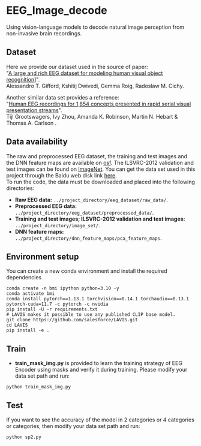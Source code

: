 # EEG_Image_decode
Using vision-language models to decode natural image perception from non-invasive brain recordings.

## Dataset
Here we provide our dataset used in the source of paper:</br>"[A large and rich EEG dataset for modeling human visual object recognition](https://www.sciencedirect.com/science/article/pii/S1053811922008758?via%3Dihub)]".</br>
Alessandro T. Gifford, Kshitij Dwivedi, Gemma Roig, Radoslaw M. Cichy.


Another similar data set provides a reference:</br>"[Human EEG recordings for 1,854 concepts presented in rapid serial visual presentation streams](https://www.nature.com/articles/s41597-021-01102-7)".</br>
Tijl Grootswagers, Ivy Zhou, Amanda K. Robinson, Martin N. Hebart & Thomas A. Carlson .


## Data availability
The raw and preprocessed EEG dataset, the training and test images and the DNN feature maps are available on [osf](https://osf.io/3jk45/). The ILSVRC-2012 validation and test images can be found on [ImageNet](https://www.image-net.org/download.php). You can get the data set used in this project through the Baidu web disk link [here](https://pan.baidu.com/s/1-1hgpoi4nereLVqE4ylE_g?pwd=nid5).</br>
To run the code, the data must be downloaded and placed into the following directories:

- **Raw EEG data:** `../project_directory/eeg_dataset/raw_data/`.
- **Preprocessed EEG data:** `../project_directory/eeg_dataset/preprocessed_data/`.
- **Training and test images; ILSVRC-2012 validation and test images:** `../project_directory/image_set/`.
- **DNN feature maps:** `../project_directory/dnn_feature_maps/pca_feature_maps`.


## Environment setup
You can create a new conda environment and install the required dependencies
```
conda create -n bmi ipython python=3.10 -y
conda activate bmi
conda install pytorch==1.13.1 torchvision==0.14.1 torchaudio==0.13.1 pytorch-cuda=11.7 -c pytorch -c nvidia
pip install -U -r requirements.txt
# LAVIS makes it possible to use any published CLIP base model.
git clone https://github.com/salesforce/LAVIS.git
cd LAVIS
pip install -e .
```


## Train 
- **train_mask_img.py** is provided to learn the training strategy of EEG Encoder using masks and verify it during training. Please modify your data set path and run:
```
python train_mask_img.py
```
## Test 
If you want to see the accuracy of the model in 2 categories or 4 categories or categories, then modify your data set path and run:
```
python sp2.py
```
